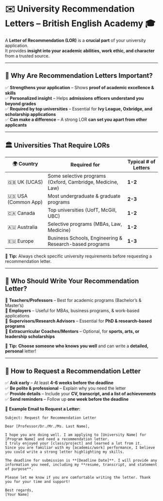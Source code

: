 # ✉️ University Recommendation Letters – British English Academy 🎓  

A **Letter of Recommendation (LOR)** is a **crucial part** of your university application.  
It provides **insight into your academic abilities, work ethic, and character** from a trusted source.  

---

## 📌 Why Are Recommendation Letters Important?  
✅ **Strengthens your application** – Shows **proof of academic excellence & skills**  
✅ **Personalized insight** – Helps **admissions officers understand you beyond grades**  
✅ **Required by top universities** – Essential for **Ivy League, Oxbridge, and scholarship applications**  
✅ **Can make a difference** – A strong LOR **can set you apart from other applicants**  

---

## 🏛 Universities That Require LORs  
| 🌍 Country | Required for | Typical # of Letters |
|------------|------------|-----------------|
| 🇬🇧 UK (UCAS) | Some selective programs (Oxford, Cambridge, Medicine, Law) | **1-2** |
| 🇺🇸 USA (Common App) | Most undergraduate & graduate programs | **2-3** |
| 🇨🇦 Canada | Top universities (UofT, McGill, UBC) | **1-2** |
| 🇦🇺 Australia | Selective programs (MBAs, Law, Medicine) | **1-2** |
| 🇪🇺 Europe | Business Schools, Engineering & Research-based programs | **1-3** |

📌 **Tip:** Always check specific university requirements before requesting a recommendation letter.  

---

## 🏫 **Who Should Write Your Recommendation Letter?**  
🔹 **Teachers/Professors** – Best for academic programs (Bachelor’s & Master’s)  
🔹 **Employers** – Useful for MBAs, business programs, & work-based applications  
🔹 **Supervisors/Research Advisors** – Essential for **PhD & research-based programs**  
🔹 **Extracurricular Coaches/Mentors** – Optional, for **sports, arts, or leadership scholarships**  

📌 **Tip:** **Choose someone who knows you well** and can write a **detailed, personal** letter!  

---

## 📝 **How to Request a Recommendation Letter**  
✅ **Ask early** – At least **4-6 weeks before the deadline**  
✅ **Be polite & professional** – Explain why you need the letter  
✅ **Provide details** – Include your **CV, transcript, and a list of achievements**  
✅ **Send reminders** – Follow up **one week before the deadline**  

📌 **Example Email to Request a Letter:**  
```plaintext
Subject: Request for Recommendation Letter  

Dear [Professor/Dr./Mr./Ms. Last Name],  

I hope you are doing well. I am applying to [University Name] for [Program Name] and need a recommendation letter.  
I truly enjoyed your [class/project] and learned a lot from it.  
Since you are familiar with my [academic/work] performance, I believe you could write a strong letter highlighting my skills.  

The deadline for submission is **[Deadline Date]**. I will provide any information you need, including my **resume, transcript, and statement of purpose**.  

Please let me know if you are comfortable writing the letter. Thank you for your time and support!  

Best regards,  
[Your Name]  

